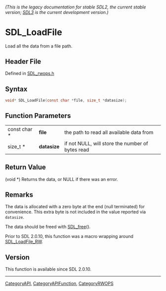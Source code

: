 ###### (This is the legacy documentation for stable SDL2, the current stable version; [SDL3](https://wiki.libsdl.org/SDL3/) is the current development version.)
# SDL_LoadFile

Load all the data from a file path.

## Header File

Defined in [SDL_rwops.h](https://github.com/libsdl-org/SDL/blob/SDL2/include/SDL_rwops.h)

## Syntax

```c
void* SDL_LoadFile(const char *file, size_t *datasize);
```

## Function Parameters

|              |              |                                                  |
| ------------ | ------------ | ------------------------------------------------ |
| const char * | **file**     | the path to read all available data from         |
| size_t *     | **datasize** | if not NULL, will store the number of bytes read |

## Return Value

(void *) Returns the data, or NULL if there was an error.

## Remarks

The data is allocated with a zero byte at the end (null terminated) for
convenience. This extra byte is not included in the value reported via
`datasize`.

The data should be freed with [SDL_free](SDL_free)().

Prior to SDL 2.0.10, this function was a macro wrapping around
[SDL_LoadFile_RW](SDL_LoadFile_RW).

## Version

This function is available since SDL 2.0.10.

----
[CategoryAPI](CategoryAPI), [CategoryAPIFunction](CategoryAPIFunction), [CategoryRWOPS](CategoryRWOPS)

